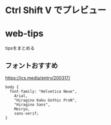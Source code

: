 # Ctrl Shift V でプレビュー
# web-tips
tipsをまとめる

## フォントおすすめ
https://ics.media/entry/200317/
```
body {
  font-family: "Helvetica Neue",
    Arial,
    "Hiragino Kaku Gothic ProN",
    "Hiragino Sans",
    Meiryo,
    sans-serif;
}
```


